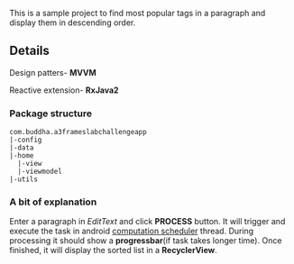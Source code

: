 This is a sample project to find most popular tags in a paragraph and display them in descending order.

## Details

Design patters- **MVVM**

Reactive extension- **RxJava2**

### Package structure

```
com.buddha.a3frameslabchallengeapp
|-config
|-data
|-home
  |-view
  |-viewmodel
|-utils
```
### A bit of explanation
Enter a paragraph in _EditText_ and click **PROCESS** button. It will trigger and execute the task in android [computation scheduler](http://reactivex.io/RxJava/javadoc/rx/schedulers/Schedulers.html#computation--) thread. During processing it should show a **progressbar**(if task takes longer time). Once finished, it will display the sorted list in a **RecyclerView**.
